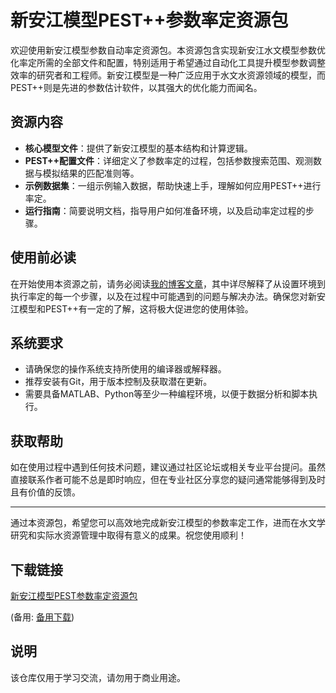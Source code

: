 # 新安江模型PEST++参数率定资源包

欢迎使用新安江模型参数自动率定资源包。本资源包含实现新安江水文模型参数优化率定所需的全部文件和配置，特别适用于希望通过自动化工具提升模型参数调整效率的研究者和工程师。新安江模型是一种广泛应用于水文水资源领域的模型，而PEST++则是先进的参数估计软件，以其强大的优化能力而闻名。

## 资源内容

- **核心模型文件**：提供了新安江模型的基本结构和计算逻辑。
- **PEST++配置文件**：详细定义了参数率定的过程，包括参数搜索范围、观测数据与模拟结果的匹配准则等。
- **示例数据集**：一组示例输入数据，帮助快速上手，理解如何应用PEST++进行率定。
- **运行指南**：简要说明文档，指导用户如何准备环境，以及启动率定过程的步骤。

## 使用前必读

在开始使用本资源之前，请务必阅读[我的博客文章](https://blog.csdn.net/weixin_43012724/article/details/103968567)，其中详尽解释了从设置环境到执行率定的每一个步骤，以及在过程中可能遇到的问题与解决办法。确保您对新安江模型和PEST++有一定的了解，这将极大促进您的使用体验。

## 系统要求

- 请确保您的操作系统支持所使用的编译器或解释器。
- 推荐安装有Git，用于版本控制及获取潜在更新。
- 需要具备MATLAB、Python等至少一种编程环境，以便于数据分析和脚本执行。

## 获取帮助

如在使用过程中遇到任何技术问题，建议通过社区论坛或相关专业平台提问。虽然直接联系作者可能不总是即时响应，但在专业社区分享您的疑问通常能够得到及时且有价值的反馈。

---

通过本资源包，希望您可以高效地完成新安江模型的参数率定工作，进而在水文学研究和实际水资源管理中取得有意义的成果。祝您使用顺利！

## 下载链接
[新安江模型PEST参数率定资源包](https://pan.quark.cn/s/b53a82d67123) 

(备用: [备用下载](https://pan.baidu.com/s/1Xi-9TS_VTtWvV_e0yb1z8g?pwd=1234))

## 说明

该仓库仅用于学习交流，请勿用于商业用途。
